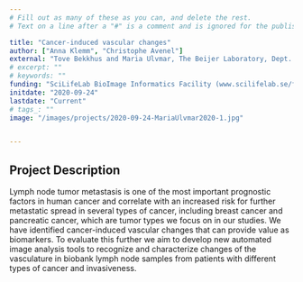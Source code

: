 ```yaml
---
# Fill out as many of these as you can, and delete the rest.
# Text on a line after a "#" is a comment and is ignored for the published page.

title: "Cancer-induced vascular changes"
author: ["Anna Klemm", "Christophe Avenel"]
external: "Tove Bekkhus and Maria Ulvmar, The Beijer Laboratory, Dept. Immunology, Genetics and Pathology"
# excerpt: ""
# keywords: ""
funding: "SciLifeLab BioImage Informatics Facility (www.scilifelab.se/facilities/bioimage-informatics)"
initdate: "2020-09-24"
lastdate: "Current"
# tags_: ""
image: "/images/projects/2020-09-24-MariaUlvmar2020-1.jpg"


---
```


## Project Description
Lymph node tumor metastasis is one of the most important prognostic factors in human cancer and correlate with an increased risk for further metastatic spread in several types of cancer, including breast cancer and pancreatic cancer, which are tumor types we focus on in our studies. We have identified cancer-induced vascular changes that can provide value as biomarkers. To evaluate this further we aim to develop new automated image analysis tools to recognize and characterize changes of the vasculature in biobank lymph node samples from patients with different types of cancer and invasiveness.